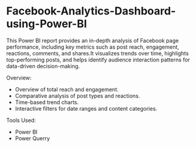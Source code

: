 # Facebook-Analytics-Dashboard-using-Power-BI
This Power BI report provides an in-depth analysis of Facebook page performance, including key metrics such as post reach, engagement, reactions, comments, and shares.It visualizes trends over time, highlights top-performing posts, and helps identify audience interaction patterns for data-driven decision-making.


  
Overview:
- Overview of total reach and engagement.
- Comparative analysis of post types and reactions.
- Time-based trend charts.
- Interactive filters for date ranges and content categories.
  
Tools Used:
- Power BI
- Power Querry
